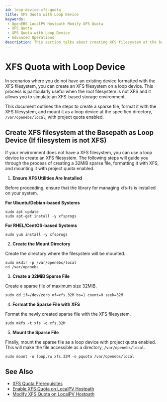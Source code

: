 ```yaml
---
id: loop-device-xfs-quota
title: XFS Quota with Loop Device
keywords:
 - OpenEBS LocalPV Hostpath Modify XFS Quota
 - XFS Quota
 - XFS Quota with Loop Device
 - Advanced Operations
description: This section talks about creating XFS filesystem at the basepath as loop device. 
---
```


# XFS Quota with Loop Device

In scenarios where you do not have an existing device formatted with the XFS filesystem, you can create an XFS filesystem on a loop device. This process is particularly useful when the root filesystem is not XFS and it allows you to simulate an XFS-based storage environment.

This document outlines the steps to create a sparse file, format it with the XFS filesystem, and mount it as a loop device at the specified directory, `/var/openebs/local`, with project quota enabled.

## Create XFS filesystem at the Basepath as Loop Device (If filesystem is not XFS)

If your environment does not have a XFS filesystem, you can use a loop device to create an XFS filesystem. The following steps will guide you through the process of creating a 32MiB sparse file, formatting it with XFS, and mounting it with project quota enabled.

1. **Ensure XFS Utilities Are Installed**

Before proceeding, ensure that the library for managing xfs-fs is installed on your system.

**For Ubuntu/Debian-based Systems**

```
sudo apt update
sudo apt-get install -y xfsprogs
```

**For RHEL/CentOS-based Systems**

```
sudo yum install -y xfsprogs
```

2. **Create the Mount Directory**

Create the directory where the filesystem will be mounted.

```
sudo mkdir -p /var/openebs/local
cd /var/openebs
```

3. **Create a 32MiB Sparse File**

Create a sparse file of maximum size 32MiB.

```
sudo dd if=/dev/zero of=xfs.32M bs=1 count=0 seek=32M
```

4. **Format the Sparse File with XFS**

Format the newly created sparse file with the XFS filesystem.

```
sudo mkfs -t xfs -q xfs.32M
```

5. **Mount the Sparse File**

Finally, mount the sparse file as a loop device with project quota enabled. This will make the file accessible as a directory, `/var/openebs/local`.

```
sudo mount -o loop,rw xfs.32M -o pquota /var/openebs/local
```

## See Also

- [XFS Quota Prerequisites](xfs-quota-pre.md)
- [Enable XFS Quota on LocalPV Hostpath](enable-xfs-quota.md)
- [Modify XFS Quota on LocalPV Hostpath](modify-xfs-quota.md)